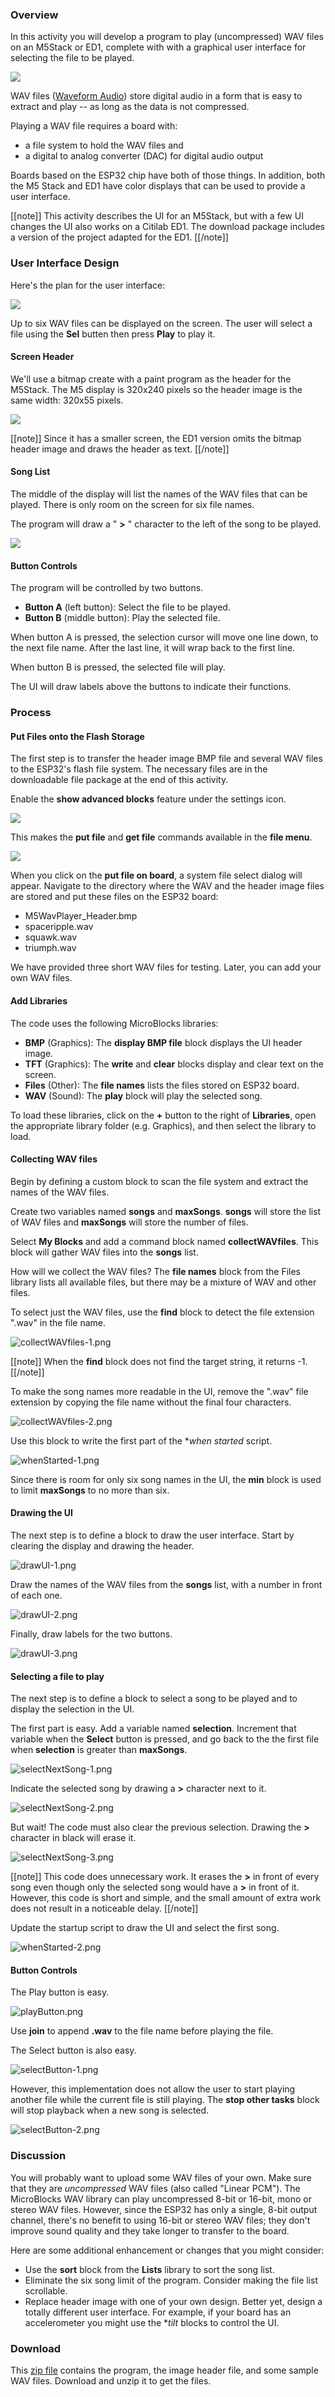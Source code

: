 ### Overview

In this activity you will develop a program to play (uncompressed) WAV files on an M5Stack or ED1, complete with with a graphical user interface for selecting the file to be played.

![](m5wavplayer_screen2_25p.png)

WAV files ([Waveform Audio](https://docs.fileformat.com/audio/wav/#what-is-a-wav-file)) store digital audio in a form that is easy to extract and play -- as long as the data is not compressed.

Playing a WAV file requires a board with:

 - a file system to hold the WAV files and
 - a digital to analog converter (DAC) for digital audio output

Boards based on the ESP32 chip have both of those things. In addition, both the M5 Stack and ED1 have color displays that can be used to provide a user interface.

[[note]]
This activity describes the UI for an M5Stack, but with a few UI changes the UI also works on a Citilab ED1. The download package includes a version of the project adapted for the ED1.
[[/note]]

### User Interface Design

Here's the plan for the user interface:

![](pgmgui.png)

Up to six WAV files can be displayed on the screen. The user will select a file using the **Sel** butten then press **Play** to play it.

#### Screen Header

We'll use a bitmap create with a paint program as the header for the M5Stack. The M5 display is 320x240 pixels so the header image is the same width: 320x55 pixels.

![](m5wavplayer_header.bmp)

[[note]] Since it has a smaller screen, the ED1 version omits the bitmap header image and draws the header as text.
[[/note]]

#### Song List

The middle of the display will list the names of the WAV files that can be played. There is only room on the screen for six file names.

The program will draw a " **>** " character to the left of the song to be played.

![](selection_cursor.png)

#### Button Controls

The program will be controlled by two buttons.

* **Button A** (left button): Select the file to be played.
* **Button B** (middle button): Play the selected file.

When button A is pressed, the selection cursor will move one line down, to the next file name. After the last line, it will wrap back to the first line.

When button B is pressed, the selected file will play.

The UI will draw labels above the buttons to indicate their functions.

### Process

#### Put Files onto the Flash Storage

The first step is to transfer the header image BMP file and several WAV files to the ESP32's flash file system. The necessary files are in the downloadable file package at the end of this activity.

Enable the **show advanced blocks** feature under the settings icon.

![](showadv.png)

This makes the **put file** and **get file** commands available in the **file menu**.

![](putfile.png)

When you click on the **put file on board**, a system file select dialog will appear. Navigate to the directory where the WAV and the header image files are stored and put these files on the ESP32 board:

- M5WavPlayer_Header.bmp
- spaceripple.wav
- squawk.wav
- triumph.wav

We have provided three short WAV files for testing. Later, you can add your own WAV files.

#### Add Libraries

The code uses the following MicroBlocks libraries:

* **BMP** (Graphics): The **display BMP file** block displays the UI header image.
* **TFT** (Graphics): The **write** and **clear** blocks display and clear text on the screen.
* **Files** (Other): The **file names** lists the files stored on ESP32 board.
* **WAV** (Sound): The **play** block will play the selected song.

To load these libraries, click on the **+** button to the right of **Libraries**, open the appropriate library folder (e.g. Graphics), and then select the library to load.

#### Collecting WAV files

Begin by defining a custom block to scan the file system and extract the names of the WAV files.

Create two variables named **songs** and **maxSongs**. **songs** will store the list of WAV files and **maxSongs** will store the number of files.

Select **My Blocks** and add a command block named **collectWAVfiles**. This block will gather WAV files into the **songs** list.

How will we collect the WAV files? The **file names** block from the Files library lists all available files, but there may be a mixture of WAV and other files.

To select just the WAV files, use the **find** block to detect the file extension ".wav" in the file name.

![collectWAVfiles-1.png](collectWAVfiles-1.png)

[[note]]
When the **find** block does not find the target string, it returns -1.
[[/note]]

To make the song names more readable in the UI, remove the ".wav" file extension by copying the file name without the final four characters.

![collectWAVfiles-2.png](collectWAVfiles-2.png)

Use this block to write the first part of the **when started* script.

![whenStarted-1.png](whenStarted-1.png)

Since there is room for only six song names in the UI, the **min** block is used to limit **maxSongs** to no more than six.

#### Drawing the UI

The next step is to define a block to draw the user interface. Start by clearing the display and drawing the header.

![drawUI-1.png](drawUI-1.png)

Draw the names of the WAV files from the **songs** list, with a number in front of each one.

![drawUI-2.png](drawUI-2.png)

Finally, draw labels for the two buttons.

![drawUI-3.png](drawUI-3.png)

#### Selecting a file to play

The next step is to define a block to select a song to be played and to display the selection in the UI.

The first part is easy. Add a variable named **selection**. Increment that variable when the **Select** button is pressed, and go back to the the first file when **selection** is greater than **maxSongs**.

![selectNextSong-1.png](selectNextSong-1.png)

Indicate the selected song by drawing a **>** character next to it.

![selectNextSong-2.png](selectNextSong-2.png)

But wait! The code must also clear the previous selection. Drawing the **>** character in black will erase it.

![selectNextSong-3.png](selectNextSong-3.png)

[[note]]
This code does unnecessary work. It erases the **>** in front of every song even though only the selected song would have a **>** in front of it. However, this code is short and simple, and the small amount of extra work does not result in a noticeable delay.
[[/note]]

Update the startup script to draw the UI and select the first song.

![whenStarted-2.png](whenStarted-2.png)

#### Button Controls

The Play button is easy.

![playButton.png](playButton.png)

Use **join** to append **.wav** to the file name before playing the file.

The Select button is also easy.

![selectButton-1.png](selectButton-1.png)

However, this implementation does not allow the user to start playing another file while the current file is still playing. The **stop other tasks** block will stop playback when a new song is selected.

![selectButton-2.png](selectButton-2.png)

### Discussion

You will probably want to upload some WAV files of your own. Make sure that they are *uncompressed* WAV files (also called "Linear PCM"). The MicroBlocks WAV library can play uncompressed 8-bit or 16-bit, mono or stereo WAV files. However, since the ESP32 has only a single, 8-bit output channel, there's no benefit to using 16-bit or stereo WAV files; they don't improve sound quality and they take longer to transfer to the board.

Here are some additional enhancement or changes that you might consider:

* Use the **sort** block from the **Lists** library to sort the song list.
* Eliminate the six song limit of the program. Consider making the file list scrollable.
* Replace header image with one of your own design. Better yet, design a totally different user interface. For example, if your board has an accelerometer you might use the **tilt* blocks to control the UI.

### Download

This [zip file](WAVPlayerFiles.zip) contains the program, the image header file, and some sample WAV files. Download and unzip it to get the files.
